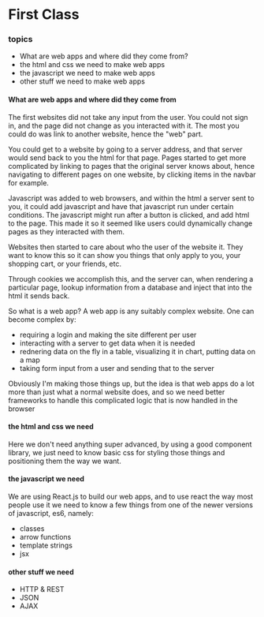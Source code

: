 # First Class

### topics
- What are web apps and where did they come from?
- the html and css we need to make web apps
- the javascript we need to make web apps
- other stuff we need to make web apps

#### What are web apps and where did they come from

The first websites did not take any input from the user. You could not sign in,
and the page did not change as you interacted with it. The most you could do was
link to another website, hence the "web" part.

You could get to a website by going to a server address, and that server would
send back to you the html for that page. Pages started to get more complicated
by linking to pages that the original server knows about, hence navigating to
different pages on one website, by clicking items in the navbar for example.

Javascript was added to web browsers, and within the html a server sent to you,
it could add javascript and have that javascript run under certain conditions.
The javascript might run after a button is clicked, and add html to the page.
This made it so it seemed like users could dynamically change pages as they
interacted with them. 

Websites then started to care about who the user of the website it. They want to
know this so it can show you things that only apply to you, your shopping cart,
or your friends, etc. 

Through cookies we accomplish this, and the server can, when rendering a
particular page, lookup information from a database and inject that into the
html it sends back.

So what is a web app? A web app is any suitably complex website. One can become
complex by:
- requiring a login and making the site different per user
- interacting with a server to get data when it is needed
- rednering data on the fly in a table, visualizing it in chart, putting data
  on a map
- taking form input from a user and sending that to the server

Obviously I'm making those things up, but the idea is that web apps do a lot
more than just what a normal website does, and so we need better frameworks to
handle this complicated logic that is now handled in the browser

#### the html and css we need

Here we don't need anything super advanced, by using a good component library,
we just need to know basic css for styling those things and positioning them the
way we want.

#### the javascript we need

We are using React.js to build our web apps, and to use react the way most
people use it we need to know a few things from one of the newer versions of
javascript, es6, namely:

- classes
- arrow functions
- template strings
- jsx

#### other stuff we need

- HTTP & REST
- JSON
- AJAX
